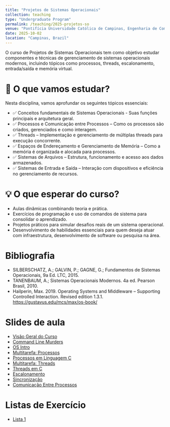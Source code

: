 ```yaml
---
title: "Projetos de Sistemas Operacionais"
collection: teaching
type: "Undergraduate Program"
permalink: /teaching/2025-projetos-so
venue: "Pontifícia Universidade Católica de Campinas, Engenharia de Computação"
date: 2025-10-02
location: "Campinas, Brazil"
---
```


O curso de Projetos de Sistemas Operacionais tem como objetivo estudar componentes e técnicas de gerenciamento de sistemas operacionais modernos, incluindo tópicos como processos, threads, escalonamento, entrada/saída e memória virtual.

# 📌 O que vamos estudar?

Nesta disciplina, vamos aprofundar os seguintes tópicos essenciais:

- ✅ Conceitos fundamentais de Sistemas Operacionais - Suas funções principais e arquitetura geral.
- ✅ Processos e Comunicação entre Processos – Como os processos são criados, gerenciados e como interagem.
- ✅ Threads – Implementação e gerenciamento de múltiplas threads para execução concorrente.
- ✅ Espaços de Endereçamento e Gerenciamento de Memória – Como a memória é organizada e alocada para processos.
- ✅ Sistemas de Arquivos – Estrutura, funcionamento e acesso aos dados armazenados.
- ✅ Sistemas de Entrada e Saída – Interação com dispositivos e eficiência no gerenciamento de recursos.

# 💡 O que esperar do curso?
- Aulas dinâmicas combinando teoria e prática.
- Exercícios de programação e uso de comandos de sistema para consolidar o aprendizado.
- Projetos práticos para simular desafios reais de um sistema operacional.
- Desenvolvimento de habilidades essenciais para quem deseja atuar com infraestrutura, desenvolvimento de software ou pesquisa na área.

# Bibliografia
 
 - SILBERSCHATZ, A.; GALVIN, P.; GAGNE, G.; Fundamentos de Sistemas Operacionais, 9a Ed. LTC, 2015.
 - TANENBAUM, A.; Sistemas Operacionais Modernos. 4a ed. Pearson Brasil, 2010.  
 - Hailperin, Max. 2019. Operating Systems and Middleware – Supporting Controlled Interaction. Revised edition 1.3.1. https://gustavus.edu/mcs/max/os-book/

# Slides de aula

- [Visão Geral do Curso](https://denmartins.github.io/files/lectures/01-OS-VisaoGeral.pdf)
- [Command Line Murders](https://denmartins.github.io/files/lectures/Pratica-CommandLineMurders.pdf)
- [OS Intro](https://denmartins.github.io/files/lectures/02-OS-Intro.pdf)
- [Multitarefa: Processos](https://denmartins.github.io/files/lectures/03-OS-Multitarefa-Processos.pdf)
- [Processos em Linguagem C](https://denmartins.github.io/files/lectures/Processos-Material-Extra.pdf)
- [Multitarefa: Threads](https://denmartins.github.io/files/lectures/04-OS-Multitarefa-Threads.pdf)
- [Threads em C](https://denmartins.github.io/files/lectures/OS-Threads-in-C.pdf)
- [Escalonamento](https://denmartins.github.io/files/lectures/05-OS-Escalonamento.pdf)
- [Sincronização](https://denmartins.github.io/files/lectures/SincronizacaoProcessos.pdf)
- [Comunicação Entre Processos](https://denmartins.github.io/files/lectures/07-OS-IPC.pdf)

# Listas de Exercício

- [Lista 1](https://denmartins.github.io/files/lectures/OS-Lista-1.pdf)